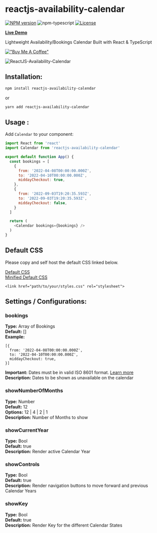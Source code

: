# reactjs-availability-calendar

[![NPM version][npm-image]][npm-url]
![npm-typescript]
[![License][github-license]][github-license-url]

[**Live Demo**](https://reactjs-availability-calendar-demo-simpletut.vercel.app/)

Lightweight Availability/Bookings Calendar Built with React & TypeScript

[!["Buy Me A Coffee"](https://www.buymeacoffee.com/assets/img/custom_images/orange_img.png)](https://www.paypal.com/donate/?hosted_button_id=5XUQK37UT4Z7Y)

![ReactJS-Availability-Calendar](https://user-images.githubusercontent.com/20645523/187097982-7cfa4790-308c-4fdb-8965-a7705269fd6e.png)

## Installation:

```bash
npm install reactjs-availability-calendar
```

or

```bash
yarn add reactjs-availability-calendar
```

## Usage :

Add `Calendar` to your component:

```js
import React from 'react'
import Calendar from 'reactjs-availability-calendar'

export default function App() {
  const bookings = [
    {
      from: '2022-04-08T00:00:00.000Z',
      to: '2022-04-10T00:00:00.000Z',
      middayCheckout: true,
    },
    {
      from: '2022-09-03T19:20:35.593Z',
      to: '2022-09-03T19:20:35.593Z',
      middayCheckout: false,
    }
  ]

  return (
    <Calendar bookings={bookings} />
  )
}


```

## Default CSS

Please copy and self host the default CSS linked below.

<a href="https://github.com/simpletut/reactjs-availability-calendar/blob/main/styles/main.css">Default CSS</a>
<br />
<a href="https://github.com/simpletut/reactjs-availability-calendar/blob/main/styles/main.min.css">Minified Default CSS</a>

```
<link href="path/to/your/styles.css" rel="stylesheet">

```

## Settings / Configurations:

### bookings

**Type:** Array of Bookings\
**Default:** []\
**Example:**
```
[{
  from: '2022-04-08T00:00:00.000Z',
  to: '2022-04-10T00:00:00.000Z',
  middayCheckout: true,
}]
```
**Important:** Dates must be in valid ISO 8601 format. <a href="https://en.wikipedia.org/wiki/ISO_8601">Learn more</a>\
**Description:** Dates to be shown as unavailable on the calendar


### showNumberOfMonths

**Type:** Number\
**Default:** 12\
**Options:** 12 | 4 | 2 | 1\
**Description:** Number of Months to show

### showCurrentYear

**Type:** Bool\
**Default:** true\
**Description:** Render active Calendar Year

### showControls

**Type:** Bool\
**Default:** true\
**Description:** Render navigation buttons to move forward and previous Calendar Years

### showKey

**Type:** Bool\
**Default:** true\
**Description:** Render Key for the different Calendar States

[npm-url]: https://www.npmjs.com/package/reactjs-availability-calendar
[npm-image]: https://img.shields.io/npm/v/reactjs-availability-calendar
[github-license]: https://img.shields.io/github/license/simpletut/reactjs-availability-calendar
[github-license-url]: https://github.com/simpletut/reactjs-availability-calendar/blob/main/LICENSE
[npm-typescript]: https://img.shields.io/npm/types/reactjs-availability-calendar
